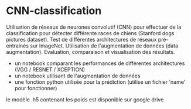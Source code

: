 # CNN-classification
Utilisation de réseaux de neurones convolutif (CNN) pour effectuer de la classification pour détecter différente races de chiens (Stanford dogs pictures dataset). Test de différentes architectures de réseaux pré-entrainés sur ImageNet. Utilisation de l'augmentation de données (data augmentation). Évaluation, comparaison et visualisation des résultats.


- un notebook comparant les performances de différentes architectures (VGG / RESNET / XCEPTION)
- un notebook utilisant de l'augmentation de données 
- une fonction python utilisée pour la prédiction (utilise un fichier 'name' pour fonctionner)

le modèle .h5 contenant les poids est disponible sur google drive
